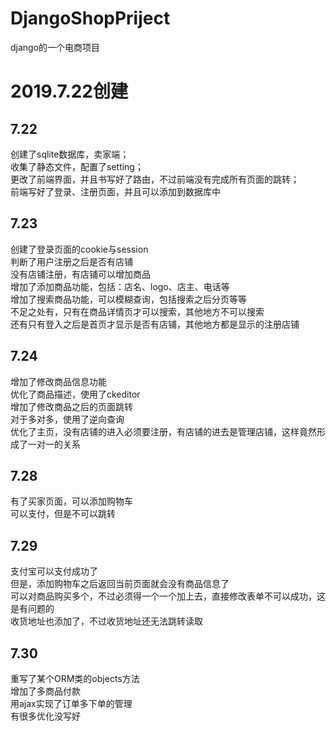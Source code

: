 # DjangoShopPriject
django的一个电商项目
# 2019.7.22创建
## 7.22

创建了sqlite数据库，卖家端；<br/>
收集了静态文件，配置了setting；<br/>
更改了前端界面，并且书写好了路由，不过前端没有完成所有页面的跳转；<br/>
前端写好了登录、注册页面，并且可以添加到数据库中

## 7.23
创建了登录页面的cookie与session<br/>
判断了用户注册之后是否有店铺<br/>
没有店铺注册，有店铺可以增加商品<br/>
增加了添加商品功能，包括：店名、logo、店主、电话等<br/>
增加了搜索商品功能，可以模糊查询，包括搜索之后分页等等<br/>
不足之处有，只有在商品详情页才可以搜索，其他地方不可以搜索<br/>
还有只有登入之后是首页才显示是否有店铺，其他地方都是显示的注册店铺

## 7.24
增加了修改商品信息功能<br/>
优化了商品描述，使用了ckeditor<br/>
增加了修改商品之后的页面跳转<br/>
对于多对多，使用了逆向查询<br/>
优化了主页，没有店铺的进入必须要注册，有店铺的进去是管理店铺，这样竟然形成了一对一的关系<br/>

## 7.28
有了买家页面，可以添加购物车<br/>
可以支付，但是不可以跳转

## 7.29
支付宝可以支付成功了<br/>
但是，添加购物车之后返回当前页面就会没有商品信息了<br/>
可以对商品购买多个，不过必须得一个一个加上去，直接修改表单不可以成功，这是有问题的<br/>
收货地址也添加了，不过收货地址还无法跳转读取

## 7.30
重写了某个ORM类的objects方法<br/>
增加了多商品付款<br/>
用ajax实现了订单多下单的管理<br/>
有很多优化没写好